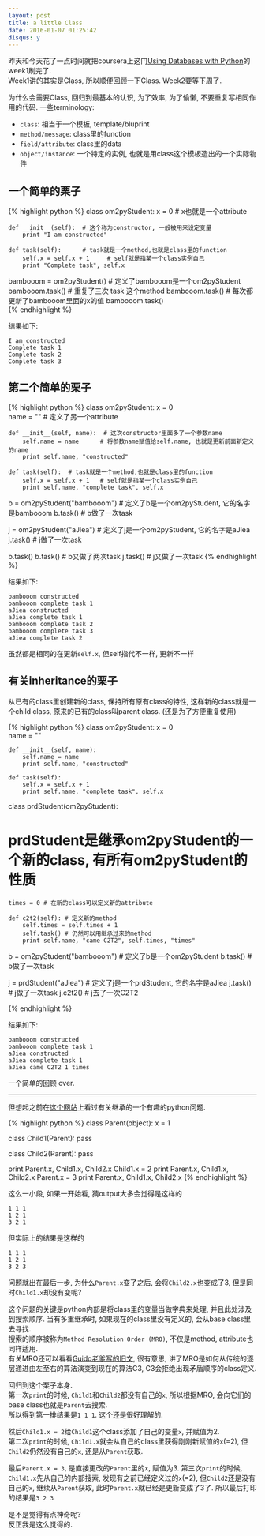 ```yaml
---
layout: post
title: a little Class
date: 2016-01-07 01:25:42
disqus: y
---
```


昨天和今天花了一点时间就把coursera上这门[Using Databases with Python](https://www.coursera.org/learn/python-databases)的week1刷完了.  
Week1讲的其实是Class, 所以顺便回顾一下Class. Week2要等下周了.

为什么会需要Class, 回归到最基本的认识, 为了效率, 为了偷懒, 不要重复写相同作用的代码.
一些terminology:  
+ `class`: 相当于一个模板, template/bluprint
+ `method/message`: class里的function
+ `field/attribute`: class里的data
+ `object/instance`: 一个特定的实例, 也就是用class这个模板造出的一个实际物件

## 一个简单的栗子
{% highlight python %}
class om2pyStudent:
	x = 0   # x也就是一个attribute

	def __init__(self):  # 这个称为constructor, 一般被用来设定变量
		print "I am constructed"

	def task(self):      # task就是一个method,也就是class里的function
		self.x = self.x + 1     # self就是指某一个class实例自己
		print "Complete task", self.x


bambooom = om2pyStudent()  # 定义了bambooom是一个om2pyStudent
bambooom.task()            # 重复了三次 task 这个method
bambooom.task()            # 每次都更新了bambooom里面的x的值
bambooom.task()                       
{% endhighlight %}

结果如下:  
  ```
  I am constructed
  Complete task 1
  Complete task 2
  Complete task 3
  ```

## 第二个简单的栗子
{% highlight python %}
class om2pyStudent:
	x = 0                             
	name = ""  # 定义了另一个attribute

	def __init__(self, name):  # 这次constructor里面多了一个参数name
		self.name = name      # 将参数name赋值给self.name, 也就是更新前面新定义的name
		print self.name, "constructed"

	def task(self):  # task就是一个method,也就是class里的function
		self.x = self.x + 1   # self就是指某一个class实例自己
		print self.name, "complete task", self.x


b = om2pyStudent("bambooom")  # 定义了b是一个om2pyStudent, 它的名字是bambooom
b.task()     # b做了一次task

j = om2pyStudent("aJiea")    # 定义了j是一个om2pyStudent, 它的名字是aJiea
j.task()     # j做了一次task

b.task()
b.task()     # b又做了两次task
j.task()     # j又做了一次task
{% endhighlight %}

结果如下:
  ```
  bambooom constructed
  bambooom complete task 1
  aJiea constructed
  aJiea complete task 1
  bambooom complete task 2
  bambooom complete task 3
  aJiea complete task 2
  ```

虽然都是相同的在更新`self.x`, 但self指代不一样, 更新不一样


## 有关inheritance的栗子
从已有的class里创建新的class, 保持所有原有class的特性, 这样新的class就是一个child class, 原来的已有的class叫parent class. (还是为了方便重复使用)

{% highlight python %}
class om2pyStudent:
	x = 0                             
	name = ""  

	def __init__(self, name):  
		self.name = name      
		print self.name, "constructed"

	def task(self): 
		self.x = self.x + 1   
		print self.name, "complete task", self.x

class prdStudent(om2pyStudent): 
# prdStudent是继承om2pyStudent的一个新的class, 有所有om2pyStudent的性质
	times = 0 # 在新的class可以定义新的attribute

	def c2t2(self): # 定义新的method
		self.times = self.times + 1
		self.task() # 仍然可以用继承过来的method
		print self.name, "came C2T2", self.times, "times"

b = om2pyStudent("bambooom")  # 定义了b是一个om2pyStudent
b.task()     # b做了一次task

j = prdStudent("aJiea")    # 定义了j是一个prdStudent, 它的名字是aJiea
j.task()     # j做了一次task
j.c2t2()     # j去了一次C2T2

{% endhighlight %}

结果如下:
  ```
  bambooom constructed
  bambooom complete task 1
  aJiea constructed
  aJiea complete task 1
  aJiea came C2T2 1 times
  ```


一个简单的回顾 over.

---

但想起之前在[这个网站](http://www.toptal.com/python/interview-questions)上看过有关继承的一个有趣的python问题.

{% highlight python %}
class Parent(object):
    x = 1

class Child1(Parent):
    pass

class Child2(Parent):
    pass

print Parent.x, Child1.x, Child2.x
Child1.x = 2
print Parent.x, Child1.x, Child2.x
Parent.x = 3
print Parent.x, Child1.x, Child2.x
{% endhighlight %}

这么一小段, 如果一开始看, 猜output大多会觉得是这样的
  ```
  1 1 1
  1 2 1
  3 2 1
  ```

但实际上的结果是这样的
  ```
  1 1 1
  1 2 1
  3 2 3
  ```

问题就出在最后一步, 为什么`Parent.x`变了之后, 会将`Child2.x`也变成了3, 但是同时`Child1.x`却没有变呢?

这个问题的关键是python内部是将class里的变量当做字典来处理, 并且此处涉及到搜索顺序.
当有多重继承时, 如果现在的class里没有定义的, 会从base class里去寻找.   
搜索的顺序被称为`Method Resolution Order (MRO)`, 不仅是method, attribute也同样适用.  
有关MRO还可以看看[Guido老爹写的旧文](http://python-history.blogspot.com.ar/2010/06/method-resolution-order.html), 很有意思, 讲了MRO是如何从传统的逐层递进由左至右的算法演变到现在的算法C3, C3会拒绝出现矛盾顺序的class定义.  

回归到这个栗子本身.  
第一次`print`的时候, `Child1`和`Child2`都没有自己的`x`, 所以根据MRO, 会向它们的base class也就是`Parent`去搜索.  
所以得到第一排结果是`1 1 1`. 这个还是很好理解的.

然后`Child1.x = 2`给`Child1`这个class添加了自己的变量`x`, 并赋值为2.  
第二次`print`的时候, `Child1.x`就会从自己的class里获得刚刚新赋值的`x`(=2), 但`Child2`仍然没有自己的`x`, 还是从`Parent`获取.

最后`Parent.x = 3`, 是直接更改的`Parent`里的x, 赋值为3.
第三次`print`的时候, `Child1.x`先从自己的内部搜索, 发现有之前已经定义过的`x`(=2), 但`Child2`还是没有自己的`x`, 继续从`Parent`获取, 此时`Parent.x`就已经是更新变成了3了. 所以最后打印的结果是`3 2 3`

是不是觉得有点神奇呢?  
反正我是这么觉得的.